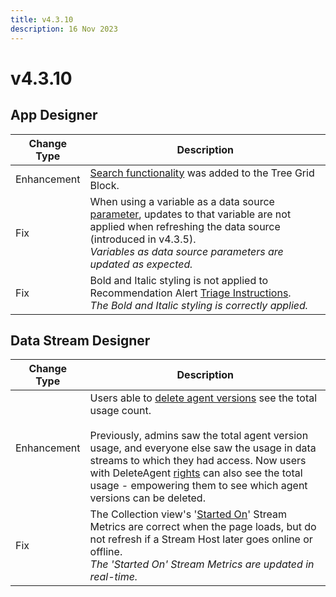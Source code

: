 ```yaml
---
title: v4.3.10
description: 16 Nov 2023
---
```


# v4.3.10

## App Designer

| Change Type | Description |
|-------------|-------------|
| Enhancement | [Search functionality](../../../docs/blocks-toolbox/basic/tree-grid.md#common-properties-1) was added to the Tree Grid Block. |
| Fix | When using a variable as a data source [parameter](../../../docs/concepts/application/data-integration.md#parameters), updates to that variable are not applied when refreshing the data source (introduced in v4.3.5).<br>*Variables as data source parameters are updated as expected.* |
| Fix | Bold and Italic styling is not applied to Recommendation Alert [Triage Instructions](../../../docs/concepts/recommendation/recommendation-alert.md#triage-instructions).<br>*The Bold and Italic styling is correctly applied.* |

## Data Stream Designer

| Change Type | Description |
|-------------|-------------|
| Enhancement | Users able to [delete agent versions](../../../docs/how-tos/agents/manage-agents.md#deleting-agent-versions) see the total usage count.<br><br>Previously, admins saw the total agent version usage, and everyone else saw the usage in data streams to which they had access. Now users with DeleteAgent [rights](../../../docs/administration/subscriptions-admin/manage-user-access.md#data-stream-designer-rights-and-roles) can also see the total usage - empowering them to see which agent versions can be deleted. |
| Fix | The Collection view's '[Started On](../../../docs/how-tos/data-streams/use-stream-metrics.md#started-on)' Stream Metrics are correct when the page loads, but do not refresh if a Stream Host later goes online or offline. <br>*The 'Started On' Stream Metrics are updated in real-time.* |
